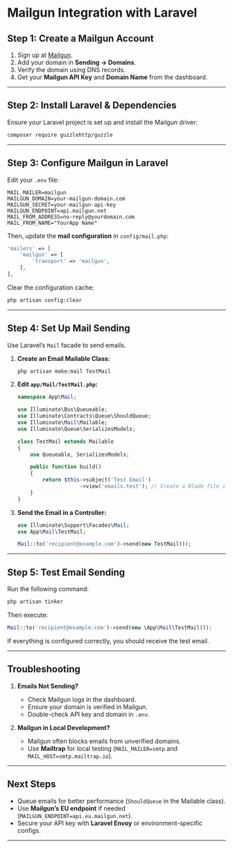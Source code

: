 # Mailgun Integration with Laravel

## **Step 1: Create a Mailgun Account**
1. Sign up at [Mailgun](https://www.mailgun.com/).
2. Add your domain in **Sending → Domains**.
3. Verify the domain using DNS records.
4. Get your **Mailgun API Key** and **Domain Name** from the dashboard.

---

## **Step 2: Install Laravel & Dependencies**
Ensure your Laravel project is set up and install the Mailgun driver:

```bash
composer require guzzlehttp/guzzle
```

---

## **Step 3: Configure Mailgun in Laravel**
Edit your `.env` file:

```env
MAIL_MAILER=mailgun
MAILGUN_DOMAIN=your-mailgun-domain.com
MAILGUN_SECRET=your-mailgun-api-key
MAILGUN_ENDPOINT=api.mailgun.net
MAIL_FROM_ADDRESS=no-reply@yourdomain.com
MAIL_FROM_NAME="YourApp Name"
```

Then, update the **mail configuration** in `config/mail.php`:

```php
'mailers' => [
    'mailgun' => [
        'transport' => 'mailgun',
    ],
],
```

Clear the configuration cache:

```bash
php artisan config:clear
```

---

## **Step 4: Set Up Mail Sending**
Use Laravel’s `Mail` facade to send emails.

1. **Create an Email Mailable Class:**
   ```bash
   php artisan make:mail TestMail
   ```

2. **Edit `app/Mail/TestMail.php`:**
   ```php
   namespace App\Mail;

   use Illuminate\Bus\Queueable;
   use Illuminate\Contracts\Queue\ShouldQueue;
   use Illuminate\Mail\Mailable;
   use Illuminate\Queue\SerializesModels;

   class TestMail extends Mailable
   {
       use Queueable, SerializesModels;

       public function build()
       {
           return $this->subject('Test Email')
                       ->view('emails.test'); // Create a Blade file in `resources/views/emails/test.blade.php`
       }
   }
   ```

3. **Send the Email in a Controller:**
   ```php
   use Illuminate\Support\Facades\Mail;
   use App\Mail\TestMail;

   Mail::to('recipient@example.com')->send(new TestMail());
   ```

---

## **Step 5: Test Email Sending**
Run the following command:

```bash
php artisan tinker
```

Then execute:

```php
Mail::to('recipient@example.com')->send(new \App\Mail\TestMail());
```

If everything is configured correctly, you should receive the test email.

---

## **Troubleshooting**
1. **Emails Not Sending?**  
   - Check Mailgun logs in the dashboard.
   - Ensure your domain is verified in Mailgun.
   - Double-check API key and domain in `.env`.

2. **Mailgun in Local Development?**  
   - Mailgun often blocks emails from unverified domains.
   - Use **Mailtrap** for local testing (`MAIL_MAILER=smtp` and `MAIL_HOST=smtp.mailtrap.io`).

---

## **Next Steps**
- Queue emails for better performance (`ShouldQueue` in the Mailable class).
- Use **Mailgun’s EU endpoint** if needed (`MAILGUN_ENDPOINT=api.eu.mailgun.net`).
- Secure your API key with **Laravel Envoy** or environment-specific configs.

---

